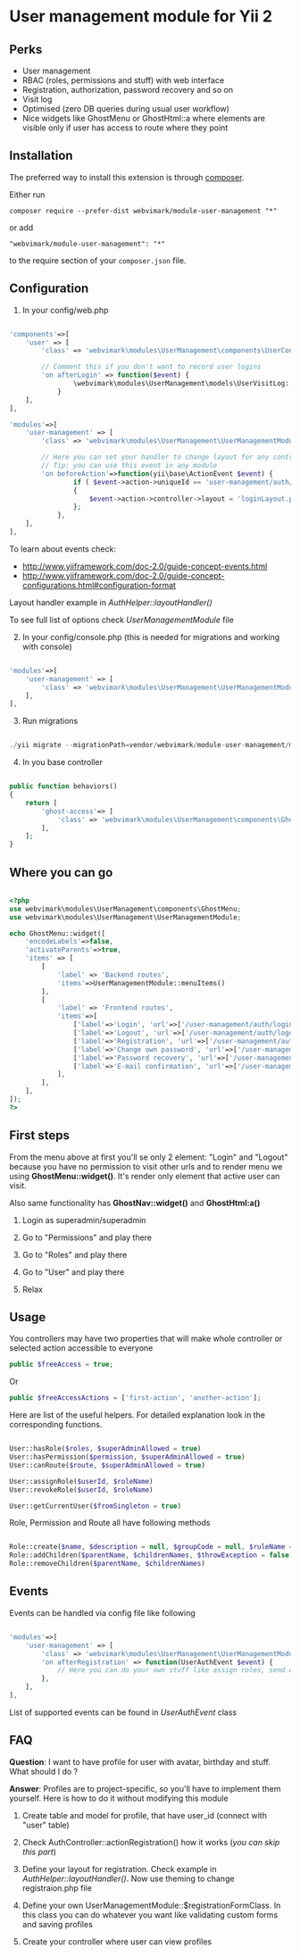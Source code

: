 User management module for Yii 2
=====

Perks
---

* User management
* RBAC (roles, permissions and stuff) with web interface
* Registration, authorization, password recovery and so on
* Visit log
* Optimised (zero DB queries during usual user workflow)
* Nice widgets like GhostMenu or GhostHtml::a where elements are visible only if user has access to route where they point


Installation
------------

The preferred way to install this extension is through [composer](http://getcomposer.org/download/).

Either run

```
composer require --prefer-dist webvimark/module-user-management "*"
```

or add

```
"webvimark/module-user-management": "*"
```

to the require section of your `composer.json` file.

Configuration
---

1) In your config/web.php

```php

'components'=>[
	'user' => [
		'class' => 'webvimark\modules\UserManagement\components\UserConfig',

		// Comment this if you don't want to record user logins
		'on afterLogin' => function($event) {
				\webvimark\modules\UserManagement\models\UserVisitLog::newVisitor($event->identity->id);
			}
	],
],

'modules'=>[
	'user-management' => [
		'class' => 'webvimark\modules\UserManagement\UserManagementModule',

		// Here you can set your handler to change layout for any controller or action
		// Tip: you can use this event in any module
		'on beforeAction'=>function(yii\base\ActionEvent $event) {
				if ( $event->action->uniqueId == 'user-management/auth/login' )
				{
					$event->action->controller->layout = 'loginLayout.php';
				};
			},
	],
],

```

To learn about events check:

* http://www.yiiframework.com/doc-2.0/guide-concept-events.html
* http://www.yiiframework.com/doc-2.0/guide-concept-configurations.html#configuration-format

Layout handler example in *AuthHelper::layoutHandler()*

To see full list of options check *UserManagementModule* file


2) In your config/console.php (this is needed for migrations and working with console)

```php

'modules'=>[
	'user-management' => [
		'class' => 'webvimark\modules\UserManagement\UserManagementModule',
	],
],

```

3) Run migrations

```php

./yii migrate --migrationPath=vendor/webvimark/module-user-management/migrations/

```

4) In you base controller

```php

public function behaviors()
{
	return [
		'ghost-access'=> [
			'class' => 'webvimark\modules\UserManagement\components\GhostAccessControl',
		],
	];
}

```

Where you can go
-----

```php

<?php
use webvimark\modules\UserManagement\components\GhostMenu;
use webvimark\modules\UserManagement\UserManagementModule;

echo GhostMenu::widget([
	'encodeLabels'=>false,
	'activateParents'=>true,
	'items' => [
		[
			'label' => 'Backend routes',
			'items'=>UserManagementModule::menuItems()
		],
		[
			'label' => 'Frontend routes',
			'items'=>[
				['label'=>'Login', 'url'=>['/user-management/auth/login']],
				['label'=>'Logout', 'url'=>['/user-management/auth/logout']],
				['label'=>'Registration', 'url'=>['/user-management/auth/registration']],
				['label'=>'Change own password', 'url'=>['/user-management/auth/change-own-password']],
				['label'=>'Password recovery', 'url'=>['/user-management/auth/password-recovery']],
				['label'=>'E-mail confirmation', 'url'=>['/user-management/auth/confirm-email']],
			],
		],
	],
]);
?>

```

First steps
---

From the menu above at first you'll se only 2 element: "Login" and "Logout" because you have no permission to visit other urls
and to render menu we using **GhostMenu::widget()**. It's render only element that active user can visit.

Also same functionality has **GhostNav::widget()** and **GhostHtml:a()**

1) Login as superadmin/superadmin

2) Go to "Permissions" and play there

3) Go to "Roles" and play there

4) Go to "User" and play there

5) Relax


Usage
---

You controllers may have two properties that will make whole controller or selected action accessible to everyone

```php
public $freeAccess = true;

```

Or

```php
public $freeAccessActions = ['first-action', 'another-action'];

```

Here are list of the useful helpers. For detailed explanation look in the corresponding functions.

```php

User::hasRole($roles, $superAdminAllowed = true)
User::hasPermission($permission, $superAdminAllowed = true)
User::canRoute($route, $superAdminAllowed = true)

User::assignRole($userId, $roleName)
User::revokeRole($userId, $roleName)

User::getCurrentUser($fromSingleton = true)

```

Role, Permission and Route all have following methods

```php

Role::create($name, $description = null, $groupCode = null, $ruleName = null, $data = null)
Role::addChildren($parentName, $childrenNames, $throwException = false)
Role::removeChildren($parentName, $childrenNames)

```


Events
------

Events can be handled via config file like following

```php

'modules'=>[
	'user-management' => [
		'class' => 'webvimark\modules\UserManagement\UserManagementModule',
		'on afterRegistration' => function(UserAuthEvent $event) {
			// Here you can do your own stuff like assign roles, send emails and so on
		},
	],
],

```

List of supported events can be found in *UserAuthEvent* class

FAQ
---

**Question**: I want to have profile for user with avatar, birthday and stuff. What should I do ?

**Answer**: Profiles are to project-specific, so you'll have to implement them yourself. Here is how to do it without modifying this module

1) Create table and model for profile, that have user_id (connect with "user" table)

2) Check AuthController::actionRegistration() how it works (*you can skip this part*)

3) Define your layout for registration. Check example in *AuthHelper::layoutHandler()*. Now use theming to change registraion.php file

4) Define your own UserManagementModule::$registrationFormClass. In this class you can do whatever you want like validating custom forms and saving profiles

5) Create your controller where user can view profiles


